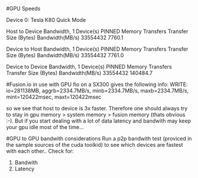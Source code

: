 


#GPU Speeds

 Device 0: Tesla K80
 Quick Mode

 Host to Device Bandwidth, 1 Device(s)
 PINNED Memory Transfers
   Transfer Size (Bytes)    Bandwidth(MB/s)
  33554432         7760.1

 Device to Host Bandwidth, 1 Device(s)
 PINNED Memory Transfers
   Transfer Size (Bytes)    Bandwidth(MB/s)
   33554432         7761.0

 Device to Device Bandwidth, 1 Device(s)
 PINNED Memory Transfers
   Transfer Size (Bytes)    Bandwidth(MB/s)
   33554432         140484.7


#Fusion.io in use with GPU
fio on a SX300 gives the following info:
WRITE: io=281138MB, aggrb=2334.7MB/s, minb=2334.7MB/s, maxb=2334.7MB/s, mint=120422msec, maxt=120422msec

so we see that host to device is 3x faster. Therefore one should always try to stay in gpu memory > system memory > fusion memory (thats obvious :-). But if you start dealing with a lot of data latency and bandwith may keep your gpu idle most of the time...

#GPU to GPU bandwith considerations
Run a p2p bandwith test (proviced in the sample sources of the cuda toolkid) to see which devices are fastest with each other..
Check for:
1. Bandwith
2. Latency



